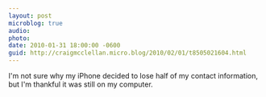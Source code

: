 ```yaml
---
layout: post
microblog: true
audio: 
photo: 
date: 2010-01-31 18:00:00 -0600
guid: http://craigmcclellan.micro.blog/2010/02/01/t8505021604.html
---
```

I'm not sure why my iPhone decided to lose half of my contact information, but I'm thankful it was still on my computer.
